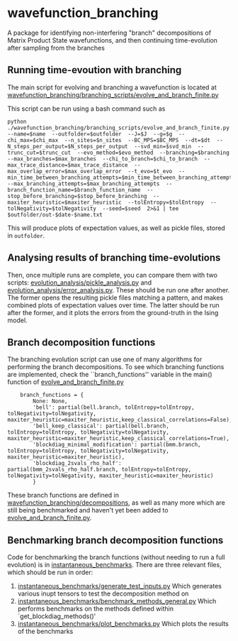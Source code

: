 # wavefunction_branching
A package for identifying non-interfering "branch" decompositions of Matrix Product State wavefunctions, and then continuing time-evolution after sampling from the branches 


## Running time-evoution with branching
The main script for evolving and branching a wavefunction is located at [wavefunction_branching/branching_scripts/evolve_and_branch_finite.py](https://github.com/jordansauce/wavefunction_branching/blob/main/wavefunction_branching/branching_scripts/evolve_and_branch_finite.py)

This script can be run using a bash command such as 
```
python ./wavefunction_branching/branching_scripts/evolve_and_branch_finite.py  --name=$name  --outfolder=$outfolder  --J=$J  --g=$g  --chi_max=$chi_max  --n_sites=$n_sites  --BC_MPS=$BC_MPS  --dt=$dt  --N_steps_per_output=$N_steps_per_output  --svd_min=$svd_min  --trunc_cut=$trunc_cut  --evo_method=$evo_method  --branching=$branching  --max_branches=$max_branches  --chi_to_branch=$chi_to_branch  --max_trace_distance=$max_trace_distance  --max_overlap_error=$max_overlap_error  --t_evo=$t_evo  --min_time_between_branching_attempts=$min_time_between_branching_attempts  --max_branching_attempts=$max_branching_attempts  --branch_function_name=$branch_function_name  --stop_before_branching=$stop_before_branching  --maxiter_heuristic=$maxiter_heuristic  --tolEntropy=$tolEntropy  --tolNegativity=$tolNegativity  --seed=$seed  2>&1 | tee $outfolder/out-$date-$name.txt
```
This will produce plots of expectation values, as well as pickle files, stored in `outfolder`. 


## Analysing results of branching time-evolutions
Then, once multiple runs are complete, you can compare them with two scripts: [evolution_analysis/pickle_analysis.py](https://github.com/jordansauce/wavefunction_branching/blob/main/evolution_analysis/pickle_analysis.py) and [evolution_analysis/error_analysis.py](https://github.com/jordansauce/wavefunction_branching/blob/main/evolution_analysis/error_analysis.py). 
These should be run one after another. The former opens the resulting pickle files matching a pattern, and makes combined plots of expectation values over time. The latter should be run after the former, and it plots the errors from the ground-truth in the Ising model.


## Branch decomposition functions
The branching evolution script can use one of many algorithms for performing the branch decompositions. 
To see which branching functions are implemented, check the ``branch_functions'' variable in the main() function of [evolve_and_branch_finite.py](https://github.com/jordansauce/wavefunction_branching/blob/main/wavefunction_branching/branching_scripts/evolve_and_branch_finite.py)

```
    branch_functions = {
        None: None,
        'bell': partial(bell.branch, tolEntropy=tolEntropy, tolNegativity=tolNegativity, maxiter_heuristic=maxiter_heuristic,keep_classical_correlations=False),
        'bell_keep_classical': partial(bell.branch, tolEntropy=tolEntropy, tolNegativity=tolNegativity, maxiter_heuristic=maxiter_heuristic,keep_classical_correlations=True),
        'blockdiag_minimal_modification': partial(bmm.branch, tolEntropy=tolEntropy, tolNegativity=tolNegativity, maxiter_heuristic=maxiter_heuristic),
        'blockdiag_2svals_rho_half': partial(bmm_2svals_rho_half.branch, tolEntropy=tolEntropy, tolNegativity=tolNegativity, maxiter_heuristic=maxiter_heuristic)
        }
```

These branch functions are defined in [wavefunction_branching/decompositions](https://github.com/jordansauce/wavefunction_branching/tree/main/wavefunction_branching/decompositions), as well as many more which are still being benchmarked and haven't yet been added to [evolve_and_branch_finite.py](https://github.com/jordansauce/wavefunction_branching/blob/main/wavefunction_branching/branching_scripts/evolve_and_branch_finite.py).

## Benchmarking branch decomposition functions
Code for benchmarking the branch functions (without needing to run a full evolution) is in [instantaneous_benchmarks](https://github.com/jordansauce/wavefunction_branching/tree/main/instantaneous_benchmarks). There are three relevant files, which should be run in order:
1. [instantaneous_benchmarks/generate_test_inputs.py](https://github.com/jordansauce/wavefunction_branching/blob/main/instantaneous_benchmarks/generate_test_inputs.py) Which generates various inupt tensors to test the decomposition method on
2. [instantaneous_benchmarks/benchmark_methods_general.py](https://github.com/jordansauce/wavefunction_branching/blob/main/instantaneous_benchmarks/benchmark_methods_general.py) Which performs benchmarks on the methods defined within `get_blockdiag_methods()'
3. [instantaneous_benchmarks/plot_benchmarks.py](https://github.com/jordansauce/wavefunction_branching/blob/main/instantaneous_benchmarks/plot_benchmarks.py) Which plots the results of the benchmarks

